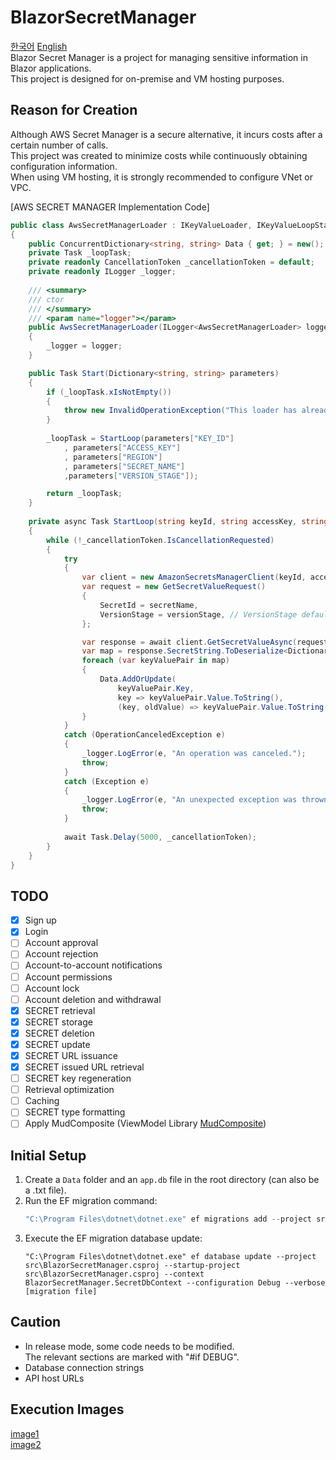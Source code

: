 
# BlazorSecretManager
[한국어](./readme.md) [English](./readme.en.md)  
Blazor Secret Manager is a project for managing sensitive information in Blazor applications.  
This project is designed for on-premise and VM hosting purposes.

## Reason for Creation
Although AWS Secret Manager is a secure alternative, it incurs costs after a certain number of calls.  
This project was created to minimize costs while continuously obtaining configuration information.  
When using VM hosting, it is strongly recommended to configure VNet or VPC.

[AWS SECRET MANAGER Implementation Code]
```csharp
public class AwsSecretManagerLoader : IKeyValueLoader, IKeyValueLoopStarter
{
    public ConcurrentDictionary<string, string> Data { get; } = new();
    private Task _loopTask;
    private readonly CancellationToken _cancellationToken = default;
    private readonly ILogger _logger;
    
    /// <summary>
    /// ctor
    /// </summary>
    /// <param name="logger"></param>
    public AwsSecretManagerLoader(ILogger<AwsSecretManagerLoader> logger)
    {
        _logger = logger;
    }

    public Task Start(Dictionary<string, string> parameters)
    {
        if (_loopTask.xIsNotEmpty())
        {
            throw new InvalidOperationException("This loader has already been started.");
        }
        
        _loopTask = StartLoop(parameters["KEY_ID"]
            , parameters["ACCESS_KEY"]
            , parameters["REGION"]
            , parameters["SECRET_NAME"]
            ,parameters["VERSION_STAGE"]);

        return _loopTask;
    }
    
    private async Task StartLoop(string keyId, string accessKey, string region, string secretName, string versionStage)
    {
        while (!_cancellationToken.IsCancellationRequested)
        {
            try
            {
                var client = new AmazonSecretsManagerClient(keyId, accessKey, RegionEndpoint.GetBySystemName(region));
                var request = new GetSecretValueRequest()
                {
                    SecretId = secretName,  
                    VersionStage = versionStage, // VersionStage defaults to AWSCURRENT if unspecified.
                };

                var response = await client.GetSecretValueAsync(request, _cancellationToken);
                var map = response.SecretString.ToDeserialize<Dictionary<string, Object>>();
                foreach (var keyValuePair in map)
                {
                    Data.AddOrUpdate(
                        keyValuePair.Key,
                        key => keyValuePair.Value.ToString(),
                        (key, oldValue) => keyValuePair.Value.ToString());
                }
            }
            catch (OperationCanceledException e)
            {
                _logger.LogError(e, "An operation was canceled.");
                throw;
            }
            catch (Exception e)
            {
                _logger.LogError(e, "An unexpected exception was thrown.");
                throw;
            }
            
            await Task.Delay(5000, _cancellationToken);  
        }
    }
}
```

## TODO
- [x] Sign up
- [x] Login
- [ ] Account approval
- [ ] Account rejection
- [ ] Account-to-account notifications
- [ ] Account permissions
- [ ] Account lock
- [ ] Account deletion and withdrawal
- [x] SECRET retrieval
- [x] SECRET storage
- [x] SECRET deletion
- [x] SECRET update
- [x] SECRET URL issuance
- [x] SECRET issued URL retrieval
- [ ] SECRET key regeneration
- [ ] Retrieval optimization
- [ ] Caching
- [ ] SECRET type formatting
- [ ] Apply MudComposite (ViewModel Library [MudComposite](https://github.com/nameofSEOKWONHONG/MudComposite))

## Initial Setup
1. Create a `Data` folder and an `app.db` file in the root directory (can also be a .txt file).
2. Run the EF migration command:
   ```csharp
   "C:\Program Files\dotnet\dotnet.exe" ef migrations add --project src\BlazorSecretManager.csproj --startup-project src\BlazorSecretManager.csproj --context BlazorSecretManager.SecretDbContext --configuration Debug --verbose [migration file] --output-dir Migrations
   ```
3. Execute the EF migration database update:
   ```shell
   "C:\Program Files\dotnet\dotnet.exe" ef database update --project src\BlazorSecretManager.csproj --startup-project src\BlazorSecretManager.csproj --context BlazorSecretManager.SecretDbContext --configuration Debug --verbose [migration file]
   ```

## Caution
* In release mode, some code needs to be modified.  
  The relevant sections are marked with "#if DEBUG".
* Database connection strings
* API host URLs

## Execution Images
[image1](./images/Animation1.gif)  
[image2](./images/Animation2.gif)
